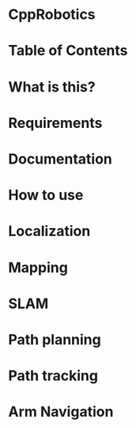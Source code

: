 # CppRobotics

# Table of Contents

# What is this?

# Requirements

# Documentation

# How to use

# Localization

# Mapping

# SLAM

# Path planning

# Path tracking

# Arm Navigation